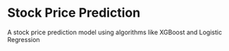 # Stock Price Prediction
A stock price prediction model using algorithms like XGBoost and Logistic Regression
